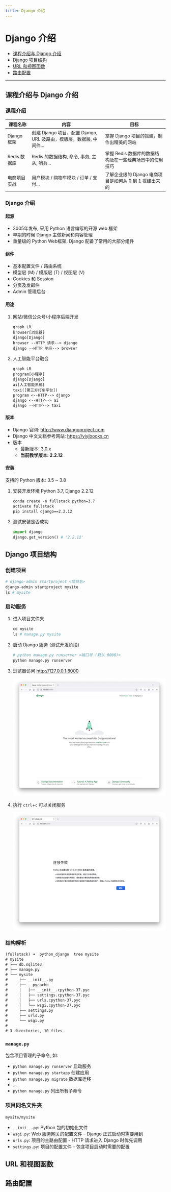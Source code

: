 ```yaml
---
title: Django 介绍
---
```


# Django 介绍

- [课程介绍与 Django 介绍](#课程介绍与-django-介绍)
- [Django 项目结构](#django-项目结构)
- [URL 和视图函数](#url-和视图函数)
- [路由配置](#路由配置)

---

## 课程介绍与 Django 介绍

### 课程介绍

| 课程名称 | 内容 | 目标 |
| - | - | - |
| Django 框架 | 创建 Django 项目，配置 Django, URL 及路由，模版层，数据层, 中间件...| 掌握 Django 项目的搭建，制作出精美的网站 |
| Redis 数据库 | Redis 的数据结构, 命令, 事务, 主从, 哨兵... | 掌握 Redis 数据库的数据结构及在一些经典场景中的使用技巧 |
| 电商项目实战 | 用户模块 / 购物车模块 / 订单 / 支付... | 了解企业级的 Django 电商项目是如何从 0 到 1 搭建出来的 |

### Django 介绍

#### 起源

- 2005年发布, 采用 Python 语言编写的开源 web 框架
- 早期的时候 Django 主做新闻和内容管理
- 重量级的 Python Web框架, Django 配备了常用的大部分组件

#### 组件

- 基本配置文件 / 路由系统
- 模型层 (M) / 模版层 (T) / 视图层 (V)
- Cookies 和 Session
- 分页及发邮件
- Admin 管理后台

#### 用途

1. 网站/微信公众号/小程序后端开发

    ```mermaid
    graph LR
    browser[浏览器]
    django[Django]
    browser --HTTP 请求--> django
    django --HTTP 响应--> browser
    ```

2. 人工智能平台融合

    ```mermaid
    graph LR
    program[小程序]
    django[Django]
    ai[人工智能系统]
    taxi([第三方打车平台])
    program <--HTTP--> django 
    django <--HTTP--> ai
    django --HTTP--> taxi
    ```

#### 版本

- Django 官网: http://www.djangoproject.com
- Django 中文文档参考网站: https://yiyibooks.cn
- 版本
  - 最新版本: 3.0.x
  - **当前教学版本: 2.2.12**

#### 安装

支持的 Python 版本: 3.5 ~ 3.8

1. 安装开发环境 Python 3.7, Django 2.2.12

    ```shell
    conda create -n fullstack python=3.7
    activate fullstack
    pip install django==2.2.12
    ```

2. 测试安装是否成功

    ```python
    import django
    django.get_version() # '2.2.12'
    ```

## Django 项目结构

### 创建项目

```python
# django-admin startproject <项目名>
django-admin startproject mysite
ls # mysite
```

### 启动服务

1. 进入项目文件夹

    ```python
    cd mysite
    ls # manage.py mysite
    ```

2. 启动 Django 服务 (测试开发阶段)

    ```python
    # python manage.py runserver <端口号 (默认 8000)>
    python manage.py runserver
    ```

3. 浏览器访问 http://127.0.0.1:8000

    ![runserver](01-runserver.png)

4. 执行 `ctrl`+`c` 可以关闭服务

    ![runserver close](01-runserver-close.png)

### 结构解析

```shell
(fullstack) ➜  python_django  tree mysite
# mysite
# ├── db.sqlite3
# ├── manage.py
# └── mysite
#     ├── __init__.py
#     ├── __pycache__
#     │   ├── __init__.cpython-37.pyc
#     │   ├── settings.cpython-37.pyc
#     │   ├── urls.cpython-37.pyc
#     │   └── wsgi.cpython-37.pyc
#     ├── settings.py
#     ├── urls.py
#     └── wsgi.py
# 
# 3 directories, 10 files
```

### `manage.py`

包含项目管理的子命令, 如:

- `python manage.py runserver` 启动服务
- `python manage.py startapp` 创建应用
- `python manage.py migrate` 数据库迁移
- ...
- `python manage.py` 列出所有子命令

### 项目同名文件夹

`mysite/mysite`

- `__init__.py`: Python 包的初始化文件
- `wsgi.py`: Web 服务网关的配置文件 - Django 正式启动时需要用到
- `urls.py`: 项目的主路由配置 - HTTP 请求进入 Django 时优先调用
- `settings.py`: 项目的配置文件 - 包含项目启动时需要的配置

## URL 和视图函数

## 路由配置
